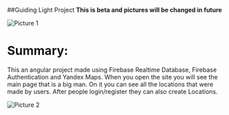 ##Guiding Light Project
**This is beta and pictures will be changed in future**

![Picture 1](https://i.imgur.com/9ajwm2b.png)

# Summary:
This an angular project made using Firebase Realtime Database, Firebase Authentication and Yandex Maps. When you open the site you will see the main page that is a big man. On it you can see all the locations that were made by users. After people login/register they can also create Locations.

![Picture 2](https://i.imgur.com/trXLcNI.png)